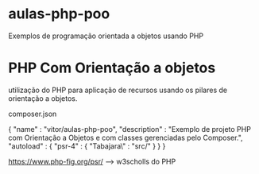 # aulas-php-poo
 Exemplos de programação orientada a objetos usando PHP
 # PHP Com Orientação a objetos

 utilização do PHP para aplicação de recursos usando os pilares 
 de orientação a objetos.


composer.json
 
{
    "name" : "vitor/aulas-php-poo",
    "description" : "Exemplo de projeto PHP com Orientação a Objetos e com classes gerenciadas pelo Composer.",
    "autoload" : {
        "psr-4" : {
            "Tabajara\\" : "src/"
        }
    }
}

https://www.php-fig.org/psr/   --> w3scholls do PHP